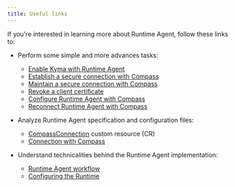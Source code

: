 ```yaml
---
title: Useful links
---
```


If you're interested in learning more about Runtime Agent, follow these links to:

- Perform some simple and more advances tasks:

    - [Enable Kyma with Runtime Agent](../../../03-tutorials/application-connectivity/ra-01-enable-runtime-agent.md)
    - [Establish a secure connection with Compass](../../../03-tutorials/application-connectivity/ra-02-establish-secure-connection-with-compass.md)
    - [Maintain a secure connection with Compass](../../../03-tutorials/application-connectivity/ra-03-maintain-secure-connection-with-compass.md)
    - [Revoke a client certificate](../../../03-tutorials/application-connectivity/ra-04-revoke-client-certificate.md)
    - [Configure Runtime Agent with Compass](../../../03-tutorials/application-connectivity/ra-05-configure-runtime-agent-with-compass.md)
    - [Reconnect Runtime Agent with Compass](../../../03-tutorials/application-connectivity/ra-06-reconnect-runtime-agent-with-compass.md)
    
- Analyze Runtime Agent specification and configuration files:

    - [CompassConnection](../../../05-technical-reference/06-custom-resources/ra-01-compassconnection.md) custom resource (CR)
    - [Connection with Compass](../../../05-technical-reference/05-configuration-parameters/ra-01-connection-with-compass.md) 

- Understand technicalities behind the Runtime Agent implementation:

    - [Runtime Agent workflow](../../../05-technical-reference/03-architecture/ra-01-runtime-agent-workflow.md)
    - [Configuring the Runtime](../../../05-technical-reference/ra-01-configuring-runtime.md)